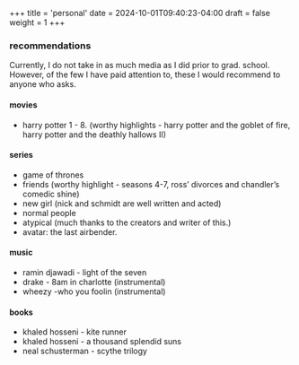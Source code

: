 +++
title = 'personal'
date = 2024-10-01T09:40:23-04:00
draft = false
weight = 1
+++
 

### recommendations
Currently, I do not take in as much media as I did prior to grad. school. However, of the few I have paid attention to, these I would recommend to anyone who asks.

#### movies
- harry potter 1 - 8. (worthy highlights - harry potter and the goblet of fire, harry potter and the deathly hallows II)

#### series
- game of thrones
- friends (worthy highlight - seasons 4-7, ross’ divorces and chandler’s comedic shine)
- new girl (nick and schmidt are well written and acted)
- normal people
- atypical (much thanks to the creators and writer of this.)
- avatar: the last airbender.

#### music
- ramin djawadi - light of the seven
- drake - 8am in charlotte (instrumental)
- wheezy -who you foolin (instrumental)

#### books
- khaled hosseni - kite runner
- khaled hosseni - a thousand splendid suns
- neal schusterman - scythe trilogy